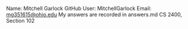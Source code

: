 Name: Mitchell Garlock
GitHub User: MitchellGarlock
Email: mg351615@ohio.edu
My answers are recorded in answers.md
CS 2400, Section 102
